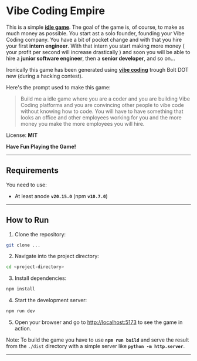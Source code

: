 # Vibe Coding Empire

This is a simple **[idle game](https://redd.it/ufyni2)**. The goal of the game is, of course, to make as much money as possible. You start ast a solo founder, founding your Vibe Coding company. You have a bit of pocket change and with that you hire your first **intern engineer**. With that intern you start making more money ( your profit per second will increase drastically ) and soon you will be able to hire a **junior software engineer**, then a **senior developer**, and so on...

Ironically this game has been generated using **[vibe coding](https://en.wikipedia.org/wiki/Vibe_coding)** trough Bolt DOT new (during a hacking contest).

Here's the prompt used to make this game:

> Build me a idle game where you are a coder and you are building Vibe Coding platforms and you are convincing other people to vibe code without knowing how to code. You will have to have something that looks an office and other employees working for you and the more money you make the more employees you will hire.

License: **MIT**

**Have Fun Playing the Game!**

---

## Requirements

You need to use:

- At least anode **`v20.15.0`** (npm **`v10.7.0`**)

---

## How to Run

1. Clone the repository:

```sh
git clone ...
```

2. Navigate into the project directory:

```sh
cd <project-directory>
```

3. Install dependencies:

```sh
npm install
```

4. Start the development server:

```sh
npm run dev
```

5. Open your browser and go to [http://localhost:5173](http://localhost:5173) to see the game in action.

Note: To build the game you have to use **`npm run build`** and serve the result from the `./dist` directory with a simple server like **`python -m http.server`**.

---
